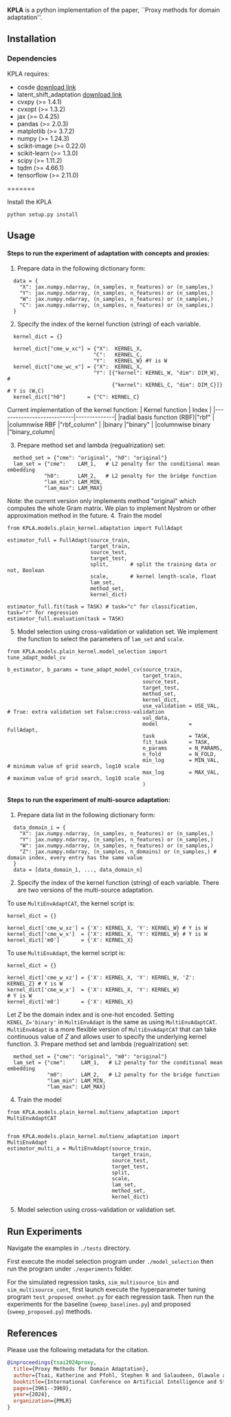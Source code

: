 

**KPLA** is a python implementation of the paper, ``Proxy methods for domain adaptation''. 


## Installation
### Dependencies
KPLA requires:

- cosde [download link](https://github.com/tsai-kailin/ConditionalOSDE)
- latent_shift_adaptation [download link](https://github.com/google-research/google-research/tree/master/latent_shift_adaptation/latent_shift_adaptation)
- cvxpy (>= 1.4.1)
- cvxopt (>= 1.3.2)
- jax (>= 0.4.25)
- pandas (>= 2.0.3)
- matplotlib (>= 3.7.2)
- numpy (>= 1.24.3)
- scikit-image (>= 0.22.0)
- scikit-learn (>= 1.3.0)
- scipy (>= 1.11.2)
- tqdm (>= 4.66.1)
- tensorflow (>= 2.11.0)      


=======


Install the KPLA
```
python setup.py install
```


## Usage
#### Steps to run the experiment of adaptation with concepts and proxies:
1. Prepare data in the following dictionary form:
```
  data = {
    "X": jax.numpy.ndarray, (n_samples, n_features) or (n_samples,)
    "Y": jax.numpy.ndarray, (n_samples, n_features) or (n_samples,)
    "W": jax.numpy.ndarray, (n_samples, n_features) or (n_samples,)
    "C": jax.numpy.ndarray, (n_samples, n_features) or (n_samples,)
  }
```
2. Specify the index of the kernel function (string) of each variable.  
```
  kernel_dict = {}

  kernel_dict["cme_w_xc"] = {"X":  KERNEL_X,
                            "C":   KERNEL_C,
                            "Y":   KERNEL_W} #Y is W
  kernel_dict["cme_wc_x"] = {"X":  KERNEL_X,
                            "Y": [{"kernel": KERNEL_W, "dim": DIM_W},            # 
                                  {"kernel": KERNEL_C, "dim": DIM_C}]} # Y is (W,C)
  kernel_dict["h0"]       = {"C": KERNEL_C}
```
Current implementation of the kernel function:
| Kernel function           | Index        | 
|---------------------------|--------------|
|radial basis function (RBF)|"rbf"         | 
|columnwise RBF             |"rbf_column"  |
|binary                     |"binary"      |
|columnwise binary          |"binary_column|

3. Prepare method set and lambda (regualrization) set:
```
  method_set = {"cme": "original", "h0": "original"}
  lam_set = {"cme":    LAM_1,   # L2 penalty for the conditional mean embedding
            "h0":      LAM_2,   # L2 penalty for the bridge function
            "lam_min": LAM_MIN, 
            "lam_max": LAM_MAX}
```
Note: the current version only implements method "original" which computes the whole Gram matrix. We plan to implement Nystrom or other approximation method in the future.
4.  Train the model
```
from KPLA.models.plain_kernel.adaptation import FullAdapt

estimator_full = FullAdapt(source_train,
                           target_train,
                           source_test,
                           target_test,
                           split,       # split the training data or not, Boolean
                           scale,       # kernel length-scale, float
                           lam_set,
                           method_set,
                           kernel_dict)

estimator_full.fit(task = TASK) # task="c" for classification, task="r" for regression
estimator_full.evaluation(task = TASK)
```
5. Model selection using cross-validation or validation set.
We implement the function to select the parameters of `lam_set` and `scale`.
```
from KPLA.models.plain_kernel.model_selection import tune_adapt_model_cv

b_estimator, b_params = tune_adapt_model_cv(source_train,
                                            target_train,
                                            source_test,
                                            target_test,
                                            method_set,
                                            kernel_dict,
                                            use_validation = USE_VAL, # True: extra validation set False:cross-validation 
                                            val_data,       
                                            model          = FullAdapt,          
                                            task           = TASK,
                                            fit_task       = TASK,
                                            n_params       = N_PARAMS, 
                                            n_fold         = N_FOLD,
                                            min_log        = MIN_VAL, # minimum value of grid search, log10 scale
                                            max_log        = MAX_VAL, # maximum value of grid search, log10 scale
                                            )
```

#### Steps to run the experiment of multi-source adaptation:
1.  Prepare data list in the following dictionary form:
```
  data_domain_i = {
    "X": jax.numpy.ndarray, (n_samples, n_features) or (n_samples,)
    "Y": jax.numpy.ndarray, (n_samples, n_features) or (n_samples,)
    "W": jax.numpy.ndarray, (n_samples, n_features) or (n_samples,)
    "Z": jax.numpy.ndarray, (n_samples, n_domains) or (n_samples,) # domain index, every entry has the same value
  }
  data = [data_domain_1, ..., data_domain_n]
```
2. Specify the index of the kernel function (string) of each variable. There are two versions of the multi-source adaptation. 


To use `MultiEnvAdaptCAT`, the kernel script is:
```
kernel_dict = {}

kernel_dict['cme_w_xz'] = {'X': KERNEL_X, 'Y': KERNEL_W} # Y is W
kernel_dict['cme_w_x']  = {'X': KERNEL_X, 'Y': KERNEL_W} # Y is W
kernel_dict['m0']       = {'X': KERNEL_X}

```

To use `MultiEnvAdapt`, the kernel script is:
```
kernel_dict = {}

kernel_dict['cme_w_xz'] = {'X': KERNEL_X, 'Y': KERNEL_W, 'Z': KERNEL_Z} # Y is W
kernel_dict['cme_w_x']  = {'X': KERNEL_X, 'Y': KERNEL_W}                # Y is W
kernel_dict['m0']       = {'X': KERNEL_X}
```
Let $Z$ be the domain index and is one-hot encoded. Setting `KENEL_Z='binary'` in `MultiEnvAdapt` is the same as using `MultiEnvAdaptCAT`. `MultiEnvAdapt` is a more flexible version of `MultiEnvAdaptCAT` that can take continuous value of $Z$ and allows user to specify the underlying kernel function. 
3. Prepare method set and lambda (regualrization) set:
```
  method_set = {"cme": "original", "m0": "original"}
  lam_set = {"cme":     LAM_1,   # L2 penalty for the conditional mean embedding
             "m0":      LAM_2,   # L2 penalty for the bridge function
             "lam_min": LAM_MIN, 
             "lam_max": LAM_MAX}
```
4. Train the model
```
from KPLA.models.plain_kernel.multienv_adaptation import  MultiEnvAdaptCAT


```

```
from KPLA.models.plain_kernel.multienv_adaptation import  MultiEnvAdapt
estimator_multi_a = MultiEnvAdapt(source_train,
                                  target_train,
                                  source_test,
                                  target_test,
                                  split,
                                  scale,
                                  lam_set,
                                  method_set,
                                  kernel_dict)
```
5. Model selection using cross-validation or validation set.



## Run Experiments
Navigate the examples in `./tests` directory. 

First execute the model selection program under `./model_selection` then run the program under `./experiments` folder.

For the simulated regression tasks, `sim_multisource_bin` and `sim_multisource_cont`, first launch execute the hyperparameter tuning program `test_proposed_onehot.py` for each regression task. Then run the experiments for the baseline (`sweep_baselines.py`) and proposed (`sweep_proposed.py`) methods.


## References

Please use the following metadata for the citation.

```bibtex
@inproceedings{tsai2024proxy,
  title={Proxy Methods for Domain Adaptation},
  author={Tsai, Katherine and Pfohl, Stephen R and Salaudeen, Olawale and Chiou, Nicole and Kusner, Matt and D’Amour, Alexander and Koyejo, Sanmi and Gretton, Arthur},
  booktitle={International Conference on Artificial Intelligence and Statistics},
  pages={3961--3969},
  year={2024},
  organization={PMLR}
}
```



